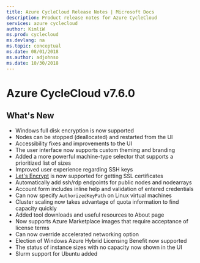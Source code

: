 ```yaml
---
title: Azure CycleCloud Release Notes | Microsoft Docs
description: Product release notes for Azure CycleCloud
services: azure cyclecloud
author: KimliW
ms.prod: cyclecloud
ms.devlang: na
ms.topic: conceptual
ms.date: 08/01/2018
ms.author: adjohnso
ms.date: 10/30/2018
---
```


# Azure CycleCloud v7.6.0

## What's New

* Windows full disk encryption is now supported
* Nodes can be stopped (deallocated) and restarted from the UI
* Accessibility fixes and improvements to the UI
* The user interface now supports custom theming and branding
* Added a more powerful machine-type selector that supports a prioritized list of sizes
* Improved user experience regarding SSH keys
* [Let's Encrypt](https://letsencrypt.org/) is now supported for getting SSL certificates
* Automatically add ssh/rdp endpoints for public nodes and nodearrays
* Account form includes inline help and validation of entered credentials
* Can now specify `AuthorizedKeyPath` on Linux virtual machines
* Cluster scaling now takes advantage of quota information to find capacity quickly
* Added tool downloads and useful resources to About page
* Now supports Azure Marketplace images that require acceptance of license terms
* Can now override accelerated networking option
* Election of Windows Azure Hybrid Licensing Benefit now supported
* The status of instance sizes with no capacity now shown in the UI
* Slurm support for Ubuntu added
